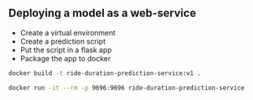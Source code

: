 ## Deploying a model as a web-service

* Create a virtual environment
* Create a prediction script
* Put the script in a flask app
* Package the app to docker



```bash
docker build -t ride-duration-prediction-service:v1 .
```

```bash
docker run -it --rm -p 9696:9696 ride-duration-prediction-service
```